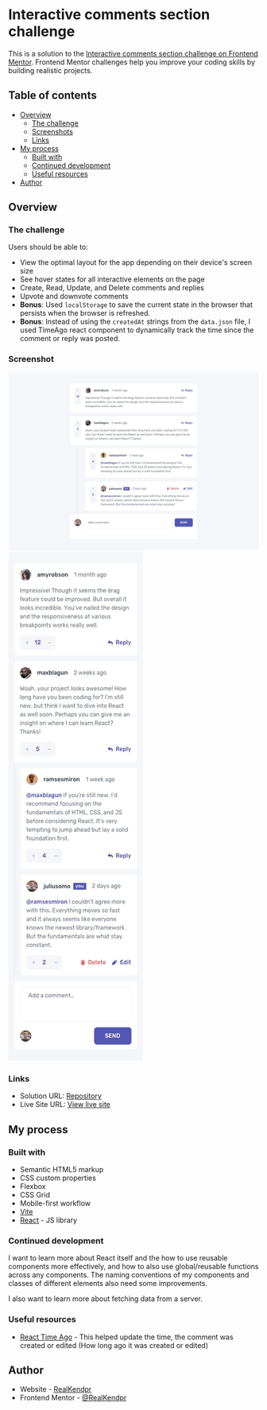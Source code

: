 # Interactive comments section challenge

This is a solution to the [Interactive comments section challenge on Frontend Mentor](https://www.frontendmentor.io/challenges/interactive-comments-section-iG1RugEG9). Frontend Mentor challenges help you improve your coding skills by building realistic projects.

## Table of contents

- [Overview](#overview)
  - [The challenge](#the-challenge)
  - [Screenshots](#screenshot)
  - [Links](#links)
- [My process](#my-process)
  - [Built with](#built-with)
  - [Continued development](#continued-development)
  - [Useful resources](#useful-resources)
- [Author](#author)
    <!-- - [What I learned](#what-i-learned) -->
  <!-- - [Acknowledgments](#acknowledgments) -->

## Overview

### The challenge

Users should be able to:

- View the optimal layout for the app depending on their device's screen size
- See hover states for all interactive elements on the page
- Create, Read, Update, and Delete comments and replies
- Upvote and downvote comments
- **Bonus**: Used `localStorage` to save the current state in the browser that persists when the browser is refreshed.
- **Bonus**: Instead of using the `createdAt` strings from the `data.json` file, I used TimeAgo react component to dynamically track the time since the comment or reply was posted.

### Screenshot

![](./screenshot.jpg)
![](./screenshot2.jpg)

### Links

- Solution URL: [Repository](https://github.com/RealKendpr/comment-section)
- Live Site URL: [View live site](https://realkendpr.github.io/comment-section/)

## My process

### Built with

- Semantic HTML5 markup
- CSS custom properties
- Flexbox
- CSS Grid
- Mobile-first workflow
- [Vite](https://vitejs.dev/)
- [React](https://reactjs.org/) - JS library

<!-- ### What I learned

I learned about so many things about react
- React hooks and states
-  -->


### Continued development

I want to learn more about React itself and the how to use reusable components more effectively, and how to also use global/reusable functions across any components. The naming conventions of my components and classes of different elements also need some improvements.

I also want to learn more about fetching data from a server.

### Useful resources

- [React Time Ago](https://www.npmjs.com/package/react-timeago) - This helped update the time, the comment was created or edited (How long ago it was created or edited)

## Author

- Website - [RealKendpr](https://realkendpr.github.io/kendpr-md/)
- Frontend Mentor - [@RealKendpr](https://www.frontendmentor.io/profile/RealKendpr)

<!-- ## Acknowledgments -->
